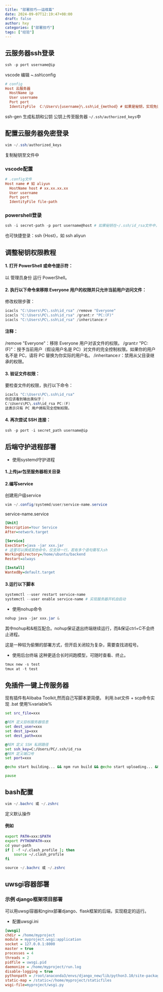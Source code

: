```yaml
---
title: "部署技巧——运维篇"
date: 2024-09-07T12:19:47+08:00
draft: false
author: hxy
categories: ["部署技巧"]
tags: ["经验"]
---
```

## 云服务器ssh登录
```powershell
ssh -p port username@ip
```

vscode
编辑 ~\.ssh\config
```ini
# config
Host 云服务器
  HostName ip
  User username
  Port port
  IdentityFile  C:\Users\{username}\.ssh\id_{method} # 如果是秘钥，实现免密登录，更加安全
```
ssh-gen
生成私钥和公钥
公钥上传至服务器 `~/.ssh/authorized_keys`中

## 配置云服务器免密登录
```powershell
vim ~/.ssh/authorized_keys
```
复制秘钥至文件中

### vscode配置
```ini
# .config文件
Host name # 如 aliyun
  HostName host # xx.xx.xx.xx
  User username
  Port port
  IdentityFile file-path
```
### powershell登录
```powershell
ssh -i secret-path -p port username@host # 如果秘钥在~/.ssh/id_rsa文件中，可省略-i secret-path。
```

也可快捷登录：ssh {Host}，如 ssh aliyun

## 调整秘钥权限教程

#### 1. 打开 PowerShell 或命令提示符：
以 管理员身份 运行 PowerShell。
#### 2. 执行以下命令来移除 Everyone 用户的权限并只允许当前用户访问文件：
修改权限步骤：
```powershell
icacls "C:\Users\PC\.ssh\id_rsa" /remove "Everyone"
icacls "C:\Users\PC\.ssh\id_rsa" /grant:r "PC:(F)"
icacls "C:\Users\PC\.ssh\id_rsa" /inheritance:r
```
#### 注释：
/remove "Everyone"：移除 Everyone 用户对该文件的权限。
/grant:r "PC:(F)"：授予当前用户（假设用户名是 PC）对文件的完全控制权限。如果你的用户名不是 PC，请将 PC 替换为你实际的用户名。
/inheritance:r：禁用从父目录继承的权限。

#### 3. 验证文件权限：
要检查文件的权限，执行以下命令：
```powershell
icacls "C:\Users\PC\.ssh\id_rsa"
你应该看到输出类似于：
C:\Users\PC\.ssh\id_rsa PC:(F)
这表示只有 PC 用户拥有完全控制权限。
```
#### 4. 再次尝试 SSH 连接：
```powershell
ssh -p port -i secret_path username@ip
```

## 后端守护进程部署
- 使用systemd守护进程
#### 1.上传jar包至服务器相关目录
#### 2.编写service
创建用户级service
```powershell
vim ~/.config/systemd/user/service-name.service
```
service-name.service
```ini
[Unit]
Description=Your Service
After=network.target

[Service]
ExecStart=java -jar xxx.jar
# 这里可以换成其他命令，仅支持一行，若有多个语句需写入sh
WorkingDirectory=/home/ubuntu/backend
Restart=always

[Install]
WantedBy=default.target
```
#### 3.运行以下脚本
```powershell
systemctl --user restart service-name
systemctl --user enable service-name # 实现服务器开机自启动
```

- 使用nohup命令
```powershell
nohup java -jar xxx.jar &
```
其中nohup和&相互配合。nohup保证退出终端继续运行，而&保证ctrl+C不会终止进程。

这是一种较为偷懒的部署方式，但开启关闭较为复杂，需要查找进程号。

- 使用后台终端
这种更适合长时间跑模型，可随时查看、终止。
```powershell
tmux new -s test
tmux at -t test
```

## 免插件一键上传服务器
现有插件有Alibaba Toolkit,然而自己写脚本更简便。
利用.bat文件 + scp命令实现
.bat 使用%variable%
```bat
set src_file=xxx

@REM 定义目标服务器信息
set dest_user=xxx
set dest_ip=xxx
set dest_path=xxx

@REM 定义 SSH 私钥路径
set ssh_key=C:/Users/PC/.ssh/id_rsa
@REM 定义端口号
set port=xxx

@echo start building... && npm run build && @echo start uploading... && scp -r -P %port% -i %ssh_key% %src_file% %dest_user%@%dest_ip%:%dest_path%

pause
```

## bash配置
```powershell
vim ~/.bachrc 或 ~/.zshrc
```
定义默认操作
#### 例如
```sh
export PATH=xxx:$PATH
export PYTHONPATH=xxx
cd your-path
if [ -f ~/.clash_profile ]; then
    source ~/.clash_profile
fi
```
```powershell
source ~/.bachrc 或 ~/.zshrc
```

## uwsgi容器部署
### 示例 django框架项目部署
可以用uwsgi容器和nginx部署django、flask框架的后端，实现稳定的运行。
- 配置uwsgi.ini
```ini
[uwsgi]
chdir = /home/myproject
module = myproject.wsgi:application
socket = 127.0.0.1:8000
master = true
processes = 4
threads = 2
pidfile = uwsgi.pid
daemonize = /home/myproject/run.log
disable-logging = true
pythonpath = /root/anaconda3/envs/django_new/lib/python3.10/site-packages
static-map = /static=//home/myproject/staticfiles
wsgi-file=myproject/wsgi.py
```
